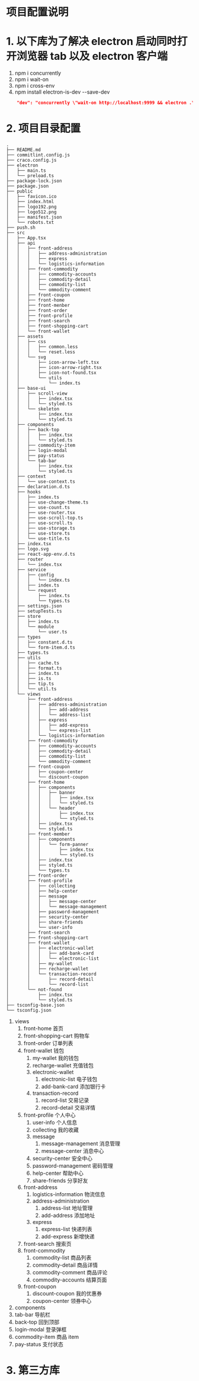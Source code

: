 # 项目配置说明

# 1. 以下库为了解决 electron 启动同时打开浏览器 tab 以及 electron 客户端

1. npm i concurrently
2. npm i wait-on
3. npm i cross-env
4. npm install electron-is-dev --save-dev

```json
    "dev": "concurrently \"wait-on http://localhost:9999 && electron .\" \"cross-env BROWSER=none npm start\"",

```

# 2. 项目目录配置

```
.
├── README.md
├── commitlint.config.js
├── craco.config.js
├── electron
│   ├── main.ts
│   └── preload.ts
├── package-lock.json
├── package.json
├── public
│   ├── favicon.ico
│   ├── index.html
│   ├── logo192.png
│   ├── logo512.png
│   ├── manifest.json
│   └── robots.txt
├── push.sh
├── src
│   ├── App.tsx
│   ├── api
│   │   ├── front-address
│   │   │   ├── address-administration
│   │   │   ├── express
│   │   │   └── logistics-information
│   │   ├── front-commodity
│   │   │   ├── commodity-accounts
│   │   │   ├── commodity-detail
│   │   │   ├── commodity-list
│   │   │   └── ommodity-comment
│   │   ├── front-coupon
│   │   ├── front-home
│   │   ├── front-menber
│   │   ├── front-order
│   │   ├── front-profile
│   │   ├── front-search
│   │   ├── front-shopping-cart
│   │   └── front-wallet
│   ├── assets
│   │   ├── css
│   │   │   ├── common.less
│   │   │   └── reset.less
│   │   └── svg
│   │       ├── icon-arrow-left.tsx
│   │       ├── icon-arrow-right.tsx
│   │       ├── icon-not-found.tsx
│   │       └── utils
│   │           └── index.ts
│   ├── base-ui
│   │   ├── scroll-view
│   │   │   ├── index.tsx
│   │   │   └── styled.ts
│   │   └── skeleton
│   │       ├── index.tsx
│   │       └── styled.ts
│   ├── components
│   │   ├── back-top
│   │   │   ├── index.tsx
│   │   │   └── styled.ts
│   │   ├── commodity-item
│   │   ├── login-modal
│   │   ├── pay-status
│   │   └── tab-bar
│   │       ├── index.tsx
│   │       └── styled.ts
│   ├── context
│   │   └── use-context.ts
│   ├── declaration.d.ts
│   ├── hooks
│   │   ├── index.ts
│   │   ├── use-change-theme.ts
│   │   ├── use-count.ts
│   │   ├── use-router.tsx
│   │   ├── use-scroll-top.ts
│   │   ├── use-scroll.ts
│   │   ├── use-storage.ts
│   │   ├── use-store.ts
│   │   └── use-title.ts
│   ├── index.tsx
│   ├── logo.svg
│   ├── react-app-env.d.ts
│   ├── router
│   │   └── index.tsx
│   ├── service
│   │   ├── config
│   │   │   └── index.ts
│   │   ├── index.ts
│   │   └── request
│   │       ├── index.ts
│   │       └── types.ts
│   ├── settings.json
│   ├── setupTests.ts
│   ├── store
│   │   ├── index.ts
│   │   └── module
│   │       └── user.ts
│   ├── types
│   │   ├── constant.d.ts
│   │   └── form-item.d.ts
│   ├── types.ts
│   ├── utils
│   │   ├── cache.ts
│   │   ├── format.ts
│   │   ├── index.ts
│   │   ├── is.ts
│   │   ├── tip.ts
│   │   └── util.ts
│   └── views
│       ├── front-address
│       │   ├── address-administration
│       │   │   ├── add-address
│       │   │   └── address-list
│       │   ├── express
│       │   │   ├── add-express
│       │   │   └── express-list
│       │   └── logistics-information
│       ├── front-commodity
│       │   ├── commodity-accounts
│       │   ├── commodity-detail
│       │   ├── commodity-list
│       │   └── ommodity-comment
│       ├── front-coupon
│       │   ├── coupon-center
│       │   └── discount-coupon
│       ├── front-home
│       │   ├── components
│       │   │   ├── banner
│       │   │   │   ├── index.tsx
│       │   │   │   └── styled.ts
│       │   │   └── header
│       │   │       ├── index.tsx
│       │   │       └── styled.ts
│       │   ├── index.tsx
│       │   └── styled.ts
│       ├── front-member
│       │   ├── components
│       │   │   └── form-panner
│       │   │       ├── index.tsx
│       │   │       └── styled.ts
│       │   ├── index.tsx
│       │   ├── styled.ts
│       │   └── types.ts
│       ├── front-order
│       ├── front-profile
│       │   ├── collecting
│       │   ├── help-center
│       │   ├── message
│       │   │   ├── message-center
│       │   │   └── message-management
│       │   ├── password-management
│       │   ├── security-center
│       │   ├── share-friends
│       │   └── user-info
│       ├── front-search
│       ├── front-shopping-cart
│       ├── front-wallet
│       │   ├── electronic-wallet
│       │   │   ├── add-bank-card
│       │   │   └── electronic-list
│       │   ├── my-wallet
│       │   ├── recharge-wallet
│       │   └── transaction-record
│       │       ├── record-detail
│       │       └── record-list
│       └── not-found
│           ├── index.tsx
│           └── styled.ts
├── tsconfig-base.json
└── tsconfig.json
```

1. views
   1. front-home 首页
   2. front-shopping-cart 购物车
   3. front-order 订单列表
   4. front-wallet 钱包
      1. my-wallet 我的钱包
      2. recharge-wallet 充值钱包
      3. electronic-wallet
         1. electronic-list 电子钱包
         2. add-bank-card 添加银行卡
      4. transaction-record
         1. record-list 交易记录
         2. record-detail 交易详情
   5. front-profile 个人中心
      1. user-info 个人信息
      2. collecting 我的收藏
      3. message
         1. message-management 消息管理
         2. message-center 消息中心
      4. security-center 安全中心
      5. password-management 密码管理
      6. help-center 帮助中心
      7. share-friends 分享好友
   6. front-address
      1. logistics-information 物流信息
      2. address-administration
         1. address-list 地址管理
         2. add-address 添加地址
      3. express
         1. express-list 快递列表
         2. add-express 新增快递
   7. front-search 搜索页
   8. front-commodity
      1. commodity-list 商品列表
      2. commodity-detail 商品详情
      3. commodity-comment 商品评论
      4. commodity-accounts 结算页面
   9. front-coupon
      1. discount-coupon 我的优惠券
      2. coupon-center 领券中心
2. components
3. tab-bar 导航栏
4. back-top 回到顶部
5. login-modal 登录弹框
6. commodity-item 商品 item
7. pay-status 支付状态

# 3. 第三方库
